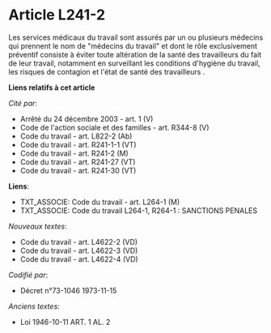 # Article L241-2

Les services médicaux du travail sont assurés par un ou plusieurs médecins qui prennent le nom de "médecins du travail" et
dont le rôle exclusivement préventif consiste à éviter toute altération de la santé des travailleurs du fait de leur travail,
notamment en surveillant les conditions d'hygiène du travail, les risques de contagion et l'état de santé des travailleurs .

**Liens relatifs à cet article**

_Cité par_:

  - Arrêté du 24 décembre 2003 - art. 1 (V)
  - Code de l'action sociale et des familles - art. R344-8 (V)
  - Code du travail - art. L822-2 (Ab)
  - Code du travail - art. R241-1-1 (VT)
  - Code du travail - art. R241-2 (M)
  - Code du travail - art. R241-27 (VT)
  - Code du travail - art. R241-30 (VT)

**Liens**:

  - TXT_ASSOCIE: Code du travail - art. L264-1 (M)
  - TXT_ASSOCIE: Code du travail L264-1, R264-1 : SANCTIONS PENALES

_Nouveaux textes_:

  - Code du travail - art. L4622-2 (VD)
  - Code du travail - art. L4622-3 (VD)
  - Code du travail - art. L4622-4 (VD)

_Codifié par_:

  - Décret n°73-1046 1973-11-15

_Anciens textes_:

  - Loi  1946-10-11 ART. 1 AL. 2

